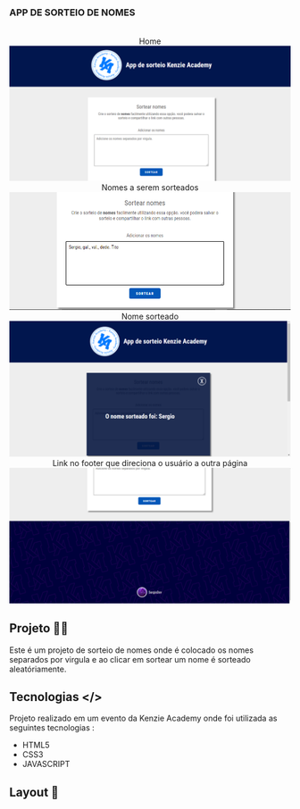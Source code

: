 ### APP DE SORTEIO DE NOMES ###

<p align = "center">
<br/>
<spam>Home<spam/>
<br/>
<img src= "./github/app sorteio home.png"/>
<br/>
<spam>Nomes a serem sorteados<spam/>
<br/>
<img src= "./github/app sorteio nomes.png "/>
<br/>
<spam>Nome sorteado<spam/>
<br/>
<img src= "./github/app sorteio sorteado.png"/>
<br/>
<spam>Link no footer que direciona o usuário a outra página<spam/>
<br/>
<img src= "./github/app sorteio footer.png"/>
</p>

## Projeto 👨‍💻 
Este é um projeto de sorteio de nomes onde é colocado os nomes separados por virgula e ao clicar em sortear um nome é sorteado aleatóriamente.

## Tecnologias  </> 
Projeto realizado em um evento da Kenzie Academy onde foi utilizada as seguintes tecnologias :
- HTML5
- CSS3
- JAVASCRIPT
 
 ## Layout 🚀

 
